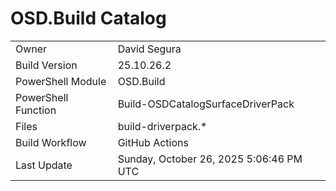 ﻿# OSD.Build Catalog

| | |
|-|-|
| Owner | David Segura |
| Build Version | 25.10.26.2 |
| PowerShell Module | OSD.Build |
| PowerShell Function | Build-OSDCatalogSurfaceDriverPack |
| Files | build-driverpack.* |
| Build Workflow | GitHub Actions |
| Last Update | Sunday, October 26, 2025 5:06:46 PM UTC |
